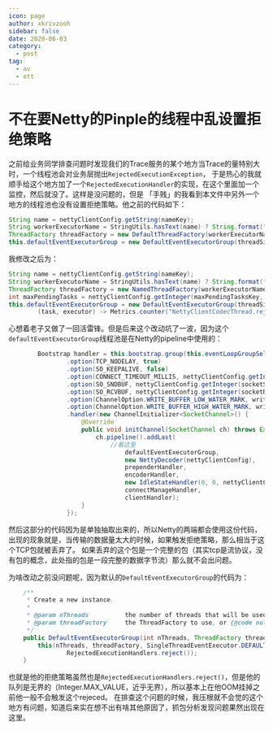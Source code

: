 ```yaml
---
icon: page
author: xkrivzooh
sidebar: false
date: 2020-06-03
category:
  - post
tag:
  - av
  - ett
---
```


# 不在要Netty的Pinple的线程中乱设置拒绝策略

之前给业务同学排查问题时发现我们的Trace服务的某个地方当Trace的量特别大时，一个线程池会对业务层抛出`RejectedExecutionException`，
于是热心的我就顺手给这个地方加了一个`RejectedExecutionHandler`的实现，在这个里面加一个监控，然后就没了。这样是没问题的，但是
「手贱」的我看到本文件中另外一个地方的线程池也没有设置拒绝策略。他之前的代码如下：

```java
String name = nettyClientConfig.getString(nameKey);
String workerExecutorName = StringUtils.hasText(name) ? String.format("%s.NettyClientCodecThread", name) : "NettyClientCodecThread";
ThreadFactory threadFactory = new DefaultThreadFactory(workerExecutorName, false);
this.defaultEventExecutorGroup = new DefaultEventExecutorGroup(threadSize, threadFactory);
```

我修改之后为：
```java
String name = nettyClientConfig.getString(nameKey);
String workerExecutorName = StringUtils.hasText(name) ? String.format("%s.NettyClientCodecThread", name) : "NettyClientCodecThread";
ThreadFactory threadFactory = new NamedThreadFactory(workerExecutorName, false);
int maxPendingTasks = nettyClientConfig.getInteger(maxPendingTasksKey, 100);
this.defaultEventExecutorGroup = new DefaultEventExecutorGroup(threadSize, threadFactory, maxPendingTasks,
		(task, executor) -> Metrics.counter("NettyClientCodecThread.rejected.counter").get().inc());
```

心想着老子又做了一回活雷锋。但是后来这个改动坑了一波，因为这个`defaultEventExecutorGroup`线程池是在Netty的pipeline中使用的：

```java
		Bootstrap handler = this.bootstrap.group(this.eventLoopGroupSelector).channel(useEpoll() ? EpollSocketChannel.class : NioSocketChannel.class)//
				.option(TCP_NODELAY, true)
				.option(SO_KEEPALIVE, false)
				.option(CONNECT_TIMEOUT_MILLIS, nettyClientConfig.getInteger(connectTimeoutKey))
				.option(SO_SNDBUF, nettyClientConfig.getInteger(socketSndBufSizeKey))
				.option(SO_RCVBUF, nettyClientConfig.getInteger(socketRecBufSizeKey))
				.option(ChannelOption.WRITE_BUFFER_LOW_WATER_MARK, writeBufferLowWaterMark)
				.option(ChannelOption.WRITE_BUFFER_HIGH_WATER_MARK, writeBufferHighWaterMark)
				.handler(new ChannelInitializer<SocketChannel>() {
					@Override
					public void initChannel(SocketChannel ch) throws Exception {
						ch.pipeline().addLast(
                            //看这里
								defaultEventExecutorGroup,
								new NettyDecoder(nettyClientConfig),
								prependerHandler,
								encoderHandler,
								new IdleStateHandler(0, 0, nettyClientConfig.getInteger(NettyClientConfig.channelMaxIdleTimeSecondsKey)),
								connectManageHandler,
								clientHandler);
					}
				});
```

然后这部分的代码因为是单独抽取出来的，所以Netty的两端都会使用这份代码，出现的现象就是，当传输的数据量太大的时候，如果触发拒绝策略，那么相当于这个TCP包就被丢弃了。
如果丢弃的这个包是一个完整的包（其实tcp是流协议，没有包的概念，此处指的包是一段完整的数据字节流）那么就不会出问题。

为啥改动之前没问题呢，因为默认的`DefaultEventExecutorGroup`的代码为：

```java
    /**
     * Create a new instance.
     *
     * @param nThreads          the number of threads that will be used by this instance.
     * @param threadFactory     the ThreadFactory to use, or {@code null} if the default should be used.
     */
    public DefaultEventExecutorGroup(int nThreads, ThreadFactory threadFactory) {
        this(nThreads, threadFactory, SingleThreadEventExecutor.DEFAULT_MAX_PENDING_EXECUTOR_TASKS,
                RejectedExecutionHandlers.reject());
    }
```

也就是他的拒绝策略虽然也是`RejectedExecutionHandlers.reject()`，但是他的队列是无界的（Integer.MAX_VALUE，近乎无界），所以基本上在他OOM挂掉之前他一般不会触发这个rejeced。
在排查这个问题的时候，我压根就不会觉的这个地方有问题，知道后来实在想不出有啥其他原因了，抓包分析发现问题果然出现在这里。
